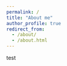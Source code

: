 ```yaml
---
permalink: /
title: "About me"
author_profile: true
redirect_from: 
  - /about/
  - /about.html
---
```


test